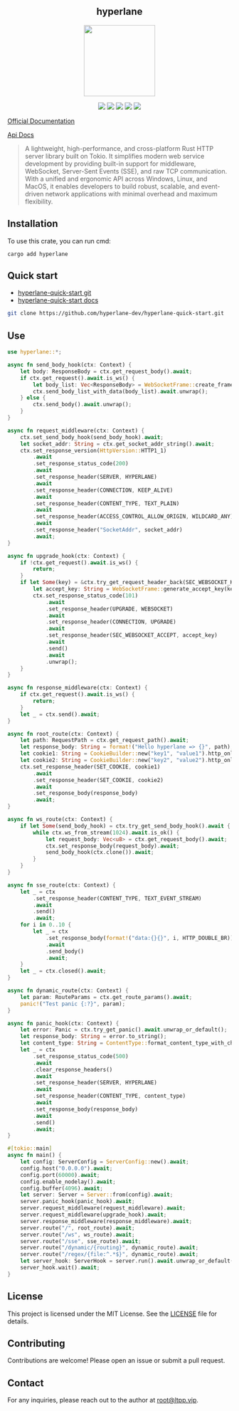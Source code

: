 <center>

## hyperlane

<img src="https://docs.ltpp.vip/img/hyperlane.png" alt="" height="160">

[![](https://img.shields.io/crates/v/hyperlane.svg)](https://crates.io/crates/hyperlane)
[![](https://img.shields.io/crates/d/hyperlane.svg)](https://img.shields.io/crates/d/hyperlane.svg)
[![](https://docs.rs/hyperlane/badge.svg)](https://docs.rs/hyperlane)
[![](https://github.com/hyperlane-dev/hyperlane/workflows/Rust/badge.svg)](https://github.com/hyperlane-dev/hyperlane/actions?query=workflow:Rust)
[![](https://img.shields.io/crates/l/hyperlane.svg)](./LICENSE)

</center>

[Official Documentation](https://docs.ltpp.vip/hyperlane/)

[Api Docs](https://docs.rs/hyperlane/latest/hyperlane/)

> A lightweight, high-performance, and cross-platform Rust HTTP server library built on Tokio. It simplifies modern web service development by providing built-in support for middleware, WebSocket, Server-Sent Events (SSE), and raw TCP communication. With a unified and ergonomic API across Windows, Linux, and MacOS, it enables developers to build robust, scalable, and event-driven network applications with minimal overhead and maximum flexibility.

## Installation

To use this crate, you can run cmd:

```shell
cargo add hyperlane
```

## Quick start

- [hyperlane-quick-start git](https://github.com/hyperlane-dev/hyperlane-quick-start)
- [hyperlane-quick-start docs](https://docs.ltpp.vip/hyperlane/quick-start/)

```sh
git clone https://github.com/hyperlane-dev/hyperlane-quick-start.git
```

## Use

```rust
use hyperlane::*;

async fn send_body_hook(ctx: Context) {
    let body: ResponseBody = ctx.get_request_body().await;
    if ctx.get_request().await.is_ws() {
        let body_list: Vec<ResponseBody> = WebSocketFrame::create_frame_list(body);
        ctx.send_body_list_with_data(body_list).await.unwrap();
    } else {
        ctx.send_body().await.unwrap();
    }
}

async fn request_middleware(ctx: Context) {
    ctx.set_send_body_hook(send_body_hook).await;
    let socket_addr: String = ctx.get_socket_addr_string().await;
    ctx.set_response_version(HttpVersion::HTTP1_1)
        .await
        .set_response_status_code(200)
        .await
        .set_response_header(SERVER, HYPERLANE)
        .await
        .set_response_header(CONNECTION, KEEP_ALIVE)
        .await
        .set_response_header(CONTENT_TYPE, TEXT_PLAIN)
        .await
        .set_response_header(ACCESS_CONTROL_ALLOW_ORIGIN, WILDCARD_ANY)
        .await
        .set_response_header("SocketAddr", socket_addr)
        .await;
}

async fn upgrade_hook(ctx: Context) {
    if !ctx.get_request().await.is_ws() {
        return;
    }
    if let Some(key) = &ctx.try_get_request_header_back(SEC_WEBSOCKET_KEY).await {
        let accept_key: String = WebSocketFrame::generate_accept_key(key);
        ctx.set_response_status_code(101)
            .await
            .set_response_header(UPGRADE, WEBSOCKET)
            .await
            .set_response_header(CONNECTION, UPGRADE)
            .await
            .set_response_header(SEC_WEBSOCKET_ACCEPT, accept_key)
            .await
            .send()
            .await
            .unwrap();
    }
}

async fn response_middleware(ctx: Context) {
    if ctx.get_request().await.is_ws() {
        return;
    }
    let _ = ctx.send().await;
}

async fn root_route(ctx: Context) {
    let path: RequestPath = ctx.get_request_path().await;
    let response_body: String = format!("Hello hyperlane => {}", path);
    let cookie1: String = CookieBuilder::new("key1", "value1").http_only().build();
    let cookie2: String = CookieBuilder::new("key2", "value2").http_only().build();
    ctx.set_response_header(SET_COOKIE, cookie1)
        .await
        .set_response_header(SET_COOKIE, cookie2)
        .await
        .set_response_body(response_body)
        .await;
}

async fn ws_route(ctx: Context) {
    if let Some(send_body_hook) = ctx.try_get_send_body_hook().await {
        while ctx.ws_from_stream(1024).await.is_ok() {
            let request_body: Vec<u8> = ctx.get_request_body().await;
            ctx.set_response_body(request_body).await;
            send_body_hook(ctx.clone()).await;
        }
    }
}

async fn sse_route(ctx: Context) {
    let _ = ctx
        .set_response_header(CONTENT_TYPE, TEXT_EVENT_STREAM)
        .await
        .send()
        .await;
    for i in 0..10 {
        let _ = ctx
            .set_response_body(format!("data:{}{}", i, HTTP_DOUBLE_BR))
            .await
            .send_body()
            .await;
    }
    let _ = ctx.closed().await;
}

async fn dynamic_route(ctx: Context) {
    let param: RouteParams = ctx.get_route_params().await;
    panic!("Test panic {:?}", param);
}

async fn panic_hook(ctx: Context) {
    let error: Panic = ctx.try_get_panic().await.unwrap_or_default();
    let response_body: String = error.to_string();
    let content_type: String = ContentType::format_content_type_with_charset(TEXT_PLAIN, UTF8);
    let _ = ctx
        .set_response_status_code(500)
        .await
        .clear_response_headers()
        .await
        .set_response_header(SERVER, HYPERLANE)
        .await
        .set_response_header(CONTENT_TYPE, content_type)
        .await
        .set_response_body(response_body)
        .await
        .send()
        .await;
}

#[tokio::main]
async fn main() {
    let config: ServerConfig = ServerConfig::new().await;
    config.host("0.0.0.0").await;
    config.port(60000).await;
    config.enable_nodelay().await;
    config.buffer(4096).await;
    let server: Server = Server::from(config).await;
    server.panic_hook(panic_hook).await;
    server.request_middleware(request_middleware).await;
    server.request_middleware(upgrade_hook).await;
    server.response_middleware(response_middleware).await;
    server.route("/", root_route).await;
    server.route("/ws", ws_route).await;
    server.route("/sse", sse_route).await;
    server.route("/dynamic/{routing}", dynamic_route).await;
    server.route("/regex/{file:^.*$}", dynamic_route).await;
    let server_hook: ServerHook = server.run().await.unwrap_or_default();
    server_hook.wait().await;
}
```

## License

This project is licensed under the MIT License. See the [LICENSE](LICENSE) file for details.

## Contributing

Contributions are welcome! Please open an issue or submit a pull request.

## Contact

For any inquiries, please reach out to the author at [root@ltpp.vip](mailto:root@ltpp.vip).
